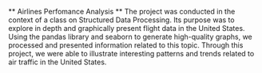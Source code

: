 ** Airlines Perfomance Analysis **
The project was conducted in the context of a class on Structured Data Processing. Its purpose was to explore in depth and graphically present flight data in the United States. Using the pandas library and seaborn to generate high-quality graphs, we processed and presented information related to this topic. Through this project, we were able to illustrate interesting patterns and trends related to air traffic in the United States.
